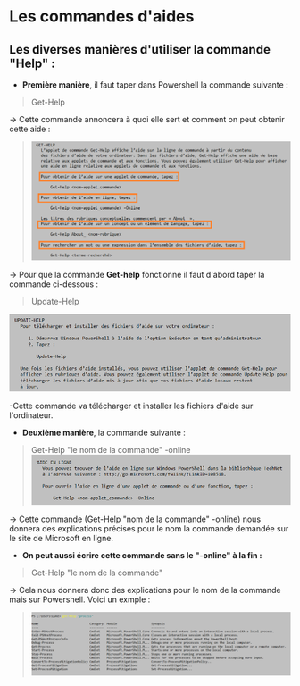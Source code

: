 # Les commandes d'aides
## Les diverses manières d'utiliser la commande "Help" : 
- **Première manière**, il faut taper dans Powershell la commande suivante :

> Get-Help

-> Cette commande annoncera à quoi elle sert et comment on peut obtenir cette aide :
> ![](Images.md/GetH.jpg)

-> Pour que la commande **Get-help** fonctionne il faut d'abord taper la commande ci-dessous : 
>Update-Help

![](Images.md/Update.jpg)

-Cette commande va télécharger et installer les fichiers d'aide sur l'ordinateur.

- **Deuxième manière**,  la commande suivante :
> Get-Help "le nom de la commande" -online 
![](Images.md/Aide.jpg)

-> Cette commande (Get-Help "nom de la commande" -online) nous donnera des explications précises pour le nom la commande demandée sur le site de Microsoft en ligne. 

- **On peut aussi écrire cette commande sans le "-online" à la fin :**
> Get-Help "le nom de la commande"

-> Cela nous donnera donc des explications pour le nom de la commande mais sur Powershell. Voici un exmple :

>![](Images.md/help.jpg)

